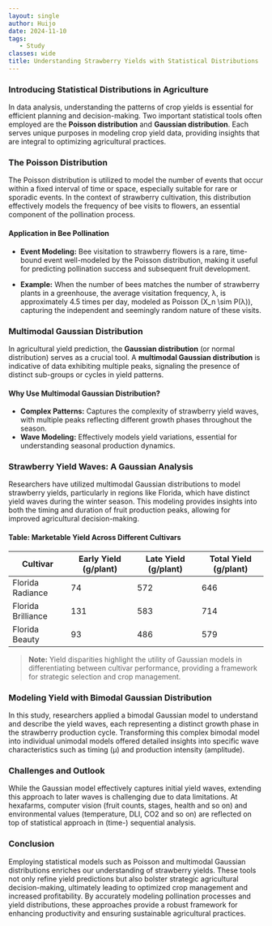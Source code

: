 ```yaml
---
layout: single
author: Huijo
date: 2024-11-10
tags:
   - Study
classes: wide
title: Understanding Strawberry Yields with Statistical Distributions
---
```

### Introducing Statistical Distributions in Agriculture

In data analysis, understanding the patterns of crop yields is essential for efficient planning and decision-making. Two important statistical tools often employed are the **Poisson distribution** and **Gaussian distribution**. Each serves unique purposes in modeling crop yield data, providing insights that are integral to optimizing agricultural practices.

### The Poisson Distribution

The Poisson distribution is utilized to model the number of events that occur within a fixed interval of time or space, especially suitable for rare or sporadic events. In the context of strawberry cultivation, this distribution effectively models the frequency of bee visits to flowers, an essential component of the pollination process.

#### Application in Bee Pollination

- **Event Modeling:** Bee visitation to strawberry flowers is a rare, time-bound event well-modeled by the Poisson distribution, making it useful for predicting pollination success and subsequent fruit development.

- **Example:** When the number of bees matches the number of strawberry plants in a greenhouse, the average visitation frequency, λ, is approximately 4.5 times per day, modeled as Poisson \(X_n \sim P(λ)\), capturing the independent and seemingly random nature of these visits.

### Multimodal Gaussian Distribution

In agricultural yield prediction, the **Gaussian distribution** (or normal distribution) serves as a crucial tool. A **multimodal Gaussian distribution** is indicative of data exhibiting multiple peaks, signaling the presence of distinct sub-groups or cycles in yield patterns.

#### Why Use Multimodal Gaussian Distribution?
- **Complex Patterns:** Captures the complexity of strawberry yield waves, with multiple peaks reflecting different growth phases throughout the season.
- **Wave Modeling:** Effectively models yield variations, essential for understanding seasonal production dynamics.

### Strawberry Yield Waves: A Gaussian Analysis

Researchers have utilized multimodal Gaussian distributions to model strawberry yields, particularly in regions like Florida, which have distinct yield waves during the winter season. This modeling provides insights into both the timing and duration of fruit production peaks, allowing for improved agricultural decision-making.

#### Table: Marketable Yield Across Different Cultivars

| Cultivar           | Early Yield (g/plant) | Late Yield (g/plant) | Total Yield (g/plant) |
| ------------------ | --------------------- | -------------------- | --------------------- |
| Florida Radiance   | 74                    | 572                  | 646                   |
| Florida Brilliance | 131                   | 583                  | 714                   |
| Florida Beauty     | 93                    | 486                  | 579                   |

> **Note:** Yield disparities highlight the utility of Gaussian models in differentiating between cultivar performance, providing a framework for strategic selection and crop management.

### Modeling Yield with Bimodal Gaussian Distribution

In this study, researchers applied a bimodal Gaussian model to understand and describe the yield waves, each representing a distinct growth phase in the strawberry production cycle. Transforming this complex bimodal model into individual unimodal models offered detailed insights into specific wave characteristics such as timing (µ) and production intensity (amplitude).
### Challenges and Outlook

While the Gaussian model effectively captures initial yield waves, extending this approach to later waves is challenging due to data limitations. At hexafarms, computer vision (fruit counts, stages, health and so on) and environmental values (temperature, DLI, CO2 and so on) are reflected on top of statistical approach in (time-) sequential analysis.

### Conclusion

Employing statistical models such as Poisson and multimodal Gaussian distributions enriches our understanding of strawberry yields. These tools not only refine yield predictions but also bolster strategic agricultural decision-making, ultimately leading to optimized crop management and increased profitability. By accurately modeling pollination processes and yield distributions, these approaches provide a robust framework for enhancing productivity and ensuring sustainable agricultural practices.
